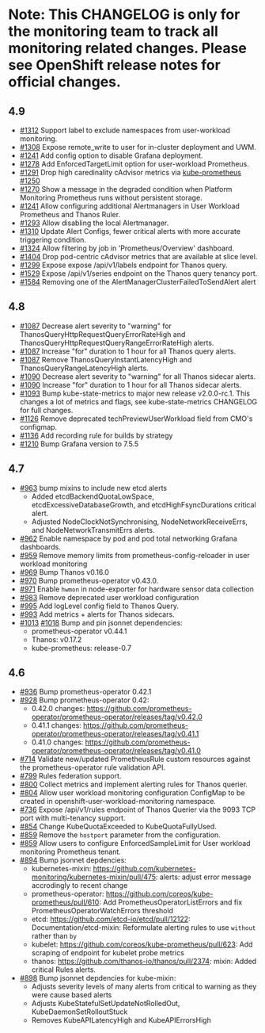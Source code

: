 # Note: This CHANGELOG is only for the monitoring team to track all monitoring related changes. Please see OpenShift release notes for official changes.

## 4.9

- [#1312](https://github.com/openshift/cluster-monitoring-operator/pull/1312) Support label to exclude namespaces from user-workload monitoring.
- [#1308](https://github.com/openshift/cluster-monitoring-operator/pull/1308) Expose remote_write to user for in-cluster deployment and UWM.
- [#1241](https://github.com/openshift/cluster-monitoring-operator/pull/1241) Add config option to disable Grafana deployment.
- [#1278](https://github.com/openshift/cluster-monitoring-operator/pull/1278) Add EnforcedTargetLimit option for user-workload Prometheus.
- [#1291](https://github.com/openshift/cluster-monitoring-operator/pull/1291) Drop high caredinality cAdvisor metrics via [kube-prometheus #1250](https://github.com/prometheus-operator/kube-prometheus/pull/1250)
- [#1270](https://github.com/openshift/cluster-monitoring-operator/pull/1270) Show a message in the degraded condition when Platform Monitoring Prometheus runs without persistent storage.
- [#1241](https://github.com/openshift/cluster-monitoring-operator/pull/1241) Allow configuring additional Alertmanagers in User Workload Prometheus and Thanos Ruler.
- [#1293](https://github.com/openshift/cluster-monitoring-operator/pull/1270) Allow disabling the local Alertmanager.
- [#1310](https://github.com/openshift/cluster-monitoring-operator/pull/1310) Update Alert Configs, fewer critical alerts with more accurate triggering condition.
- [#1324](https://github.com/openshift/cluster-monitoring-operator/pull/1324) Allow filtering by job in 'Prometheus/Overview' dashboard.
- [#1404](https://github.com/openshift/cluster-monitoring-operator/pull/1404) Drop pod-centric cAdvisor metrics that are available at slice level.
- [#1299](https://github.com/openshift/cluster-monitoring-operator/pull/1299) Expose expose /api/v1/labels endpoint for Thanos query.
- [#1529](https://github.com/openshift/cluster-monitoring-operator/pull/1299) Expose /api/v1/series endpoint on the Thanos query tenancy port.
- [#1584](https://github.com/openshift/cluster-monitoring-operator/pull/1584) Removing one of the AlertManagerClusterFailedToSendAlert alert

## 4.8

- [#1087](https://github.com/openshift/cluster-monitoring-operator/pull/1087) Decrease alert severity to "warning" for ThanosQueryHttpRequestQueryErrorRateHigh and ThanosQueryHttpRequestQueryRangeErrorRateHigh alerts.
- [#1087](https://github.com/openshift/cluster-monitoring-operator/pull/1087) Increase "for" duration to 1 hour for all Thanos query alerts.
- [#1087](https://github.com/openshift/cluster-monitoring-operator/pull/1087) Remove ThanosQueryInstantLatencyHigh and ThanosQueryRangeLatencyHigh alerts.
- [#1090](https://github.com/openshift/cluster-monitoring-operator/pull/1090) Decrease alert severity to "warning" for all Thanos sidecar alerts.
- [#1090](https://github.com/openshift/cluster-monitoring-operator/pull/1090) Increase "for" duration to 1 hour for all Thanos sidecar alerts.
- [#1093](https://github.com/openshift/cluster-monitoring-operator/pull/1093) Bump kube-state-metrics to major new release v2.0.0-rc.1. This changes a lot of metrics and flags, see kube-state-metrics CHANGELOG for full changes.
- [#1126](https://github.com/openshift/cluster-monitoring-operator/pull/1126) Remove deprecated techPreviewUserWorkload field from CMO's configmap.
- [#1136](https://github.com/openshift/cluster-monitoring-operator/pull/1136) Add recording rule for builds by strategy
- [#1210](https://github.com/openshift/cluster-monitoring-operator/pull/1210) Bump Grafana version to 7.5.5

## 4.7

- [#963](https://github.com/openshift/cluster-monitoring-operator/pull/963) bump mixins to include new etcd alerts
  - Added etcdBackendQuotaLowSpace, etcdExcessiveDatabaseGrowth, and etcdHighFsyncDurations critical alert.
  - Adjusted NodeClockNotSynchronising, NodeNetworkReceiveErrs, and NodeNetworkTransmitErrs alerts.
- [#962](https://github.com/openshift/cluster-monitoring-operator/pull/962) Enable namespace by pod and pod total networking Grafana dashboards.
- [#959](https://github.com/openshift/cluster-monitoring-operator/pull/959) Remove memory limits from prometheus-config-reloader in user workload monitoring
- [#969](https://github.com/openshift/cluster-monitoring-operator/pull/969) Bump Thanos v0.16.0
- [#970](https://github.com/openshift/cluster-monitoring-operator/pull/970) Bump prometheus-operator v0.43.0.
- [#971](https://github.com/openshift/cluster-monitoring-operator/pull/971) Enable `hwmon` in node-exporter for hardware sensor data collection
- [#983](https://github.com/openshift/cluster-monitoring-operator/pull/983) Remove deprecated user workload configuration
- [#995](https://github.com/openshift/cluster-monitoring-operator/pull/995) Add logLevel config field to Thanos Query.
- [#993](https://github.com/openshift/cluster-monitoring-operator/pull/993) Add metrics + alerts for Thanos sidecars.
- [#1013](https://github.com/openshift/cluster-monitoring-operator/pull/1013) [#1018](https://github.com/openshift/cluster-monitoring-operator/pull/1018) Bump and pin jsonnet dependencies:
  - prometheus-operator v0.44.1
  - Thanos: v0.17.2
  - kube-prometheus: release-0.7

## 4.6

- [#936](https://github.com/openshift/cluster-monitoring-operator/pull/9936) Bump prometheus-operator 0.42.1
- [#928](https://github.com/openshift/cluster-monitoring-operator/pull/928) Bump prometheus-operator 0.42:
  - 0.42.0 changes: https://github.com/prometheus-operator/prometheus-operator/releases/tag/v0.42.0
  - 0.41.1 changes: https://github.com/prometheus-operator/prometheus-operator/releases/tag/v0.41.1
  - 0.41.0 changes: https://github.com/prometheus-operator/prometheus-operator/releases/tag/v0.41.0
- [#714](https://github.com/openshift/cluster-monitoring-operator/pull/714) Validate new/updated PrometheusRule custom resources against the prometheus-operator rule validation API.
- [#799](https://github.com/openshift/cluster-monitoring-operator/pull/799) Rules federation support.
- [#800](https://github.com/openshift/cluster-monitoring-operator/pull/800) Collect metrics and implement alerting rules for Thanos querier.
- [#804](https://github.com/openshift/cluster-monitoring-operator/pull/804) Allow user workload monitoring configuration ConfigMap to be created in openshift-user-workload-monitoring namespace.
- [#736](https://github.com/openshift/cluster-monitoring-operator/pull/800) Expose /api/v1/rules endpoint of Thanos Querier via the 9093 TCP port with multi-tenancy support.
- [#854](https://github.com/openshift/cluster-monitoring-operator/pull/854) Change KubeQuotaExceeded to KubeQuotaFullyUsed.
- [#859](https://github.com/openshift/cluster-monitoring-operator/pull/859) Remove the `hostport` parameter from the configuration.
- [#859](https://github.com/openshift/cluster-monitoring-operator/pull/865) Allow users to configure EnforcedSampleLimit for User workload monitoring Prometheus tenant.
- [#894](https://github.com/openshift/cluster-monitoring-operator/pull/894) Bump jsonnet depdencies:
  - kubernetes-mixin: https://github.com/kubernetes-monitoring/kubernetes-mixin/pull/475: alerts: adjust error message accrodingly to recent change
  - prometheus-operator: https://github.com/coreos/kube-prometheus/pull/610: Add PrometheusOperatorListErrors and fix PrometheusOperatorWatchErrors threshold
  - etcd: https://github.com/etcd-io/etcd/pull/12122: Documentation/etcd-mixin: Reformulate alerting rules to use `without` rather than `by`
  - kubelet: https://github.com/coreos/kube-prometheus/pull/623: Add scraping of endpoint for kubelet probe metrics
  - thanos: https://github.com/thanos-io/thanos/pull/2374: mixin: Added critical Rules alerts.
- [#898](https://github.com/openshift/cluster-monitoring-operator/pull/898) Bump jsonnet depdencies for kube-mixin:
  - Adjusts severity levels of many alerts from critical to warning as they were cause based alerts
  - Adjusts KubeStatefulSetUpdateNotRolledOut, KubeDaemonSetRolloutStuck
  - Removes KubeAPILatencyHigh and KubeAPIErrorsHigh
